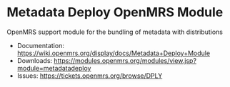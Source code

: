 Metadata Deploy OpenMRS Module
==============================

OpenMRS support module for the bundling of metadata with distributions

* Documentation: https://wiki.openmrs.org/display/docs/Metadata+Deploy+Module
* Downloads: https://modules.openmrs.org/modules/view.jsp?module=metadatadeploy
* Issues: https://tickets.openmrs.org/browse/DPLY
